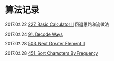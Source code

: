 # 算法记录
2017.02.22 [227. Basic Calculator II]() 回退思路和流做法

2017.02.24 [91. Decode Ways](https://mp.weixin.qq.com/s?__biz=MzAwMDk1MTUyNw==&mid=2247484340&idx=1&sn=1c677541d92c24bfed33d7589d4862d7&chksm=9ae0563cad97df2a6b4baf38418a0d8519684f1dc8bdb0b97b5b911df47f1529af0641d95e70&mpshare=1&scene=1&srcid=0227iC1w3zW67E6I2reGFXVa&key=f666d8b5cfa8d8c16da24035dd4c57c5953371c392f57b40047e68a3a78bf03dd4683bfc7896c4fa2fe1f22a8cd3318a3186e9bb9c31ae146a93b5c884451eda15f85699d584fc345eb9712d5b8e9c25&ascene=0&uin=Mjc1MjU2MjcwMA%3D%3D&devicetype=iMac+MacBookPro11%2C1+OSX+OSX+10.11.6+build(15G1004)&version=12010110&nettype=WIFI&fontScale=100&pass_ticket=L7YS3HSQKuiJN5HdBWqWKJzRK9xCL2imInwFT82T219lrAQR0IHvmQ86LxtVpq6f)
 
2017.02.28 [503. Next Greater Element II](https://mp.weixin.qq.com/s?__biz=MzAwMDk1MTUyNw==&mid=2247484355&idx=1&sn=863e6f2ebafef26a89cd0d3e89b453dd&chksm=9ae0564bad97df5dba9ebbae7b018df81873b0ae83d8b30b7206002c081ef8f9c91824aadb1d&scene=0&key=afb5bc5a73f7fbc49ad09f2a71793ccf6f15e9f0d5b4c8b4468a8e648ca6ae7400ce9bc4bfe7aa5c29b1bc9d3c4c61d037b112bb0038300bfa84e3518fc4f2ec6e087044d5caf41bfac87c2fb62270a0&ascene=0&uin=Mjc1MjU2MjcwMA%3D%3D&devicetype=iMac+MacBookPro11%2C1+OSX+OSX+10.11.6+build(15G1004)&version=12010110&nettype=WIFI&fontScale=100&pass_ticket=KvcO%2BTXK45u%2Blm5Pk2WGvd2hk3hugg4bM%2FSymdqqINx4%2FmNob1zt4GzrcJIn9YI6)

2017.02.28 [451. Sort Characters By Frequency](http://mp.weixin.qq.com/s/MNHpeCgPJgXSuip61U3P5g)
